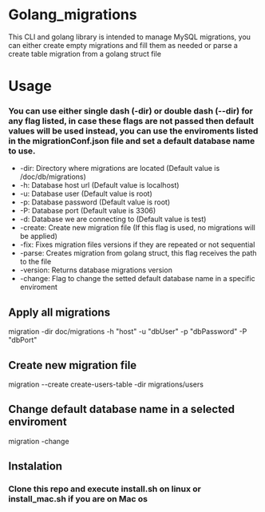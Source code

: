 # Golang_migrations

This CLI and golang library is intended to manage MySQL migrations, you can either create empty migrations and fill them as needed or parse a create table migration from a golang struct file

# Usage

### You can use either single dash (-dir) or double dash (--dir) for any flag listed, in case these flags are not passed then default values will be used instead, you can use the enviroments listed in the migrationConf.json file and set a default database name to use.

- -dir: Directory where migrations are located (Default value is /doc/db/migrations)
- -h: Database host url (Default value is localhost)
- -u: Database user (Default value is root)
- -p: Database password (Default value is root)
- -P: Database port (Default value is 3306)
- -d: Database we are connecting to (Default value is test)
- -create: Create new migration file (If this flag is used, no migrations will be applied)
- -fix: Fixes migration files versions if they are repeated or not sequential
- -parse: Creates migration from golang struct, this flag receives the path to the file
- -version: Returns database migrations version
- -change: Flag to change the setted default database name in a specific enviroment

## Apply all migrations
migration -dir doc/migrations -h "host" -u "dbUser" -p "dbPassword" -P "dbPort"

## Create new migration file
migration --create create-users-table -dir migrations/users

## Change default database name in a selected enviroment
migration -change

## Instalation

### Clone this repo and execute install.sh on linux or install_mac.sh if you are on Mac os

